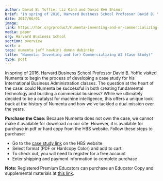 ```yaml
---
author: David B. Yoffie, Liz Kind and David Ben Shimol
brief: "In spring of 2016, Harvard Business School Professor David B. Yoffie visited Numenta to begin the process of developing a case study for his International Business Administration classes.  The question at the heart of the case: could Numenta be successful in both creating fundamental technology and building a commercial business? While we ultimately decided to be a catalyst for machine intelligence, this offers a unique look back at the history of Numenta and how we’ve tackled a dual mission over the years."
date: 2017/06/01
image:
link: https://hbr.org/product/numenta-inventing-and-or-commercializing-ai/716469-PDF-ENG
media: paper
org: Harvard Business School
section: overview
sort: a
tags: numenta jeff hawkins donna dubinsky 
title: "Numenta: Inventing and (or) Commercializing AI (Case Study)"
type: post
---
```


In spring of 2016, Harvard Business School Professor David B. Yoffie visited Numenta to begin the 
process of developing a case study for his International Business Administration classes. The question at the heart 
of the case: could Numenta be successful in both creating fundamental technology and building a 
commercial business? While we ultimately decided to be a catalyst for machine intelligence, this 
offers a unique look back at the history of Numenta and how we’ve tackled a dual mission over the years.


**Purchase the Case:** Because Numenta does not own the case, we cannot make it available for download on our site.
However, it is available for purchase in pdf or hard copy from the HBS website. Follow these steps to purchase: 

* Go to the [case study link](https://hbr.org/product/numenta-inventing-and-or-commercializing-ai/716469-PDF-ENG) on the HBS website
* Select format (PDF or Hardcopy Color) and add to cart
* To check out, you will need to register for a free account
* Enter shipping and payment information to complete purchase

**Note:** Registered Premium Educators can purchase an Educator Copy and supplemental materials at [this link](https://cb.hbsp.harvard.edu/cbmp/product/716469-PDF-ENG).
